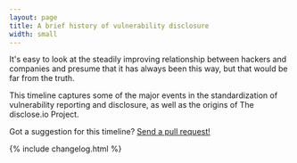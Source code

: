 ```yaml
---
layout: page
title: A brief history of vulnerability disclosure
width: small
---
```


It's easy to look at the steadily improving relationship between hackers and companies and presume that it has always been this way, but that would be far from the truth. 

This timeline captures some of the major events in the standardization of vulnerability reporting and disclosure, as well as the origins of The disclose.io Project.

Got a suggestion for this timeline? <a href="https://github.com/disclose/docs/blob/main/docs/_data/changelog.yml">Send a pull request!</a>

{% include changelog.html %}
